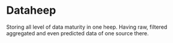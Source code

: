 # Dataheep
Storing all level of data maturity in one heep. Having raw, filtered aggregated and even predicted data of one source there.
